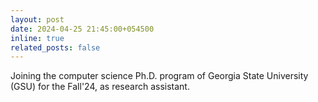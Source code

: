 ```yaml
---
layout: post
date: 2024-04-25 21:45:00+054500
inline: true
related_posts: false
---
```


Joining the computer science Ph.D. program of Georgia State University (GSU) for the Fall'24, as research assistant.

